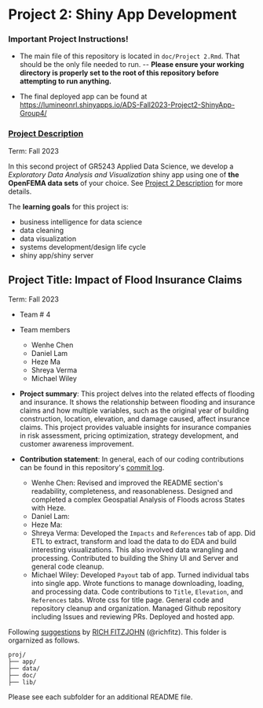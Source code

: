 # Project 2: Shiny App Development

### Important Project Instructions!

- The main file of this repository is located in `doc/Project 2.Rmd`. That should be the only file needed to run.
	-- **Please ensure your working directory is properly set to the root of this repository before attempting to run anything.**

- The final deployed app can be found at https://lumineonrl.shinyapps.io/ADS-Fall2023-Project2-ShinyApp-Group4/

### [Project Description](doc/project2_desc.md)

Term: Fall 2023

In this second project of GR5243 Applied Data Science, we develop a *Exploratory Data Analysis and Visualization* shiny app using one of **the OpenFEMA data sets** of your choice. See [Project 2 Description](doc/project2_desc.md) for more details.  

The **learning goals** for this project is:

- business intelligence for data science
- data cleaning
- data visualization
- systems development/design life cycle
- shiny app/shiny server

## Project Title: Impact of Flood Insurance Claims
Term: Fall 2023

+ Team # 4
+ Team members
	+ Wenhe Chen
	+ Daniel Lam
	+ Heze Ma
	+ Shreya Verma
	+ Michael Wiley

+ **Project summary**: This project delves into the related effects of flooding and insurance. It shows the relationship between flooding and insurance claims and how multiple variables, such as the original year of building construction, location, elevation, and damage caused, affect insurance claims. This project provides valuable insights for insurance companies in risk assessment, pricing optimization, strategy development, and customer awareness improvement.

+ **Contribution statement**: 
	In general, each of our coding contributions can be found in this repository's [commit log](https://github.com/LumineonRL/ADS-Fall2023-Project2-ShinyApp-Group4/commits/master).

	+ Wenhe Chen: Revised and improved the README section's readability, completeness, and reasonableness. Designed and completed a complex Geospatial Analysis of Floods across States with Heze.
	+ Daniel Lam:
	+ Heze Ma:
	+ Shreya Verma: Developed the `Impacts` and `References` tab of app. Did ETL to extract, transform and load the data to do EDA and build interesting visualizations. This also involved data wrangling and processing. Contributed to building the Shiny UI and Server and general code cleanup.
	+ Michael Wiley: Developed `Payout` tab of app. Turned individual tabs into single app. Wrote functions to manage downloading, loading, and processing data. Code contributions to `Title`, `Elevation`, and `References` tabs. Wrote css for title page. General code and repository cleanup and organization. Managed Github repository including Issues and reviewing PRs. Deployed and hosted app.

Following [suggestions](http://nicercode.github.io/blog/2013-04-05-projects/) by [RICH FITZJOHN](http://nicercode.github.io/about/#Team) (@richfitz). This folder is orgarnized as follows.

```
proj/
├── app/
├── data/
├── doc/
├── lib/
```

Please see each subfolder for an additional README file.

